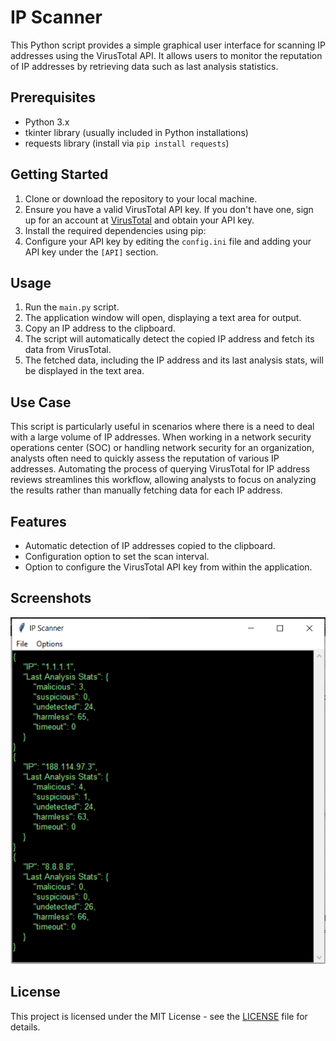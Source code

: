# IP Scanner

This Python script provides a simple graphical user interface for scanning IP addresses using the VirusTotal API. It allows users to monitor the reputation of IP addresses by retrieving data such as last analysis statistics.

## Prerequisites

- Python 3.x
- tkinter library (usually included in Python installations)
- requests library (install via `pip install requests`)

## Getting Started

1. Clone or download the repository to your local machine.
2. Ensure you have a valid VirusTotal API key. If you don't have one, sign up for an account at [VirusTotal](https://www.virustotal.com/) and obtain your API key.
3. Install the required dependencies using pip:
4. Configure your API key by editing the `config.ini` file and adding your API key under the `[API]` section.

## Usage

1. Run the `main.py` script.
2. The application window will open, displaying a text area for output.
3. Copy an IP address to the clipboard.
4. The script will automatically detect the copied IP address and fetch its data from VirusTotal.
5. The fetched data, including the IP address and its last analysis stats, will be displayed in the text area.

## Use Case

This script is particularly useful in scenarios where there is a need to deal with a large volume of IP addresses. When working in a network security operations center (SOC) or handling network security for an organization, analysts often need to quickly assess the reputation of various IP addresses. Automating the process of querying VirusTotal for IP address reviews streamlines this workflow, allowing analysts to focus on analyzing the results rather than manually fetching data for each IP address.

## Features

- Automatic detection of IP addresses copied to the clipboard.
- Configuration option to set the scan interval.
- Option to configure the VirusTotal API key from within the application.

## Screenshots

![Screenshot](succesful_run.PNG)

## License

This project is licensed under the MIT License - see the [LICENSE](LICENSE) file for details.
